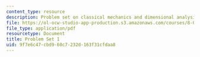 ```yaml
---
content_type: resource
description: Problem set on classical mechanics and dimensional analysis.
file: https://ol-ocw-studio-app-production.s3.amazonaws.com/courses/8-012-physics-i-classical-mechanics-fall-2008/9f7e6c47cbd960c7232d163f31cfdaa8_ps1.pdf
file_type: application/pdf
resourcetype: Document
title: Problem Set 1
uid: 9f7e6c47-cbd9-60c7-232d-163f31cfdaa8
---
```


